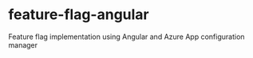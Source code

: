 # feature-flag-angular
Feature flag implementation using Angular and Azure App configuration manager
